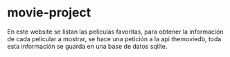 # movie-project
En este website se listan las peliculas favoritas, para obtener la información de cada pelicular a mostrar, se hace una petición a la api themoviedb, toda esta información se guarda en una base de datos sqlite.
